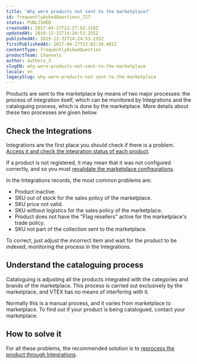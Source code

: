 ```yaml
---
title: 'Why were products not sent to the marketplace?'
id: frequentlyAskedQuestions_727
status: PUBLISHED
createdAt: 2017-04-27T22:27:52.318Z
updatedAt: 2019-12-31T14:24:53.255Z
publishedAt: 2019-12-31T14:24:53.255Z
firstPublishedAt: 2017-04-27T23:02:34.481Z
contentType: frequentlyAskedQuestion
productTeam: Channels
author: authors_3
slugEN: why-were-products-not-sent-to-the-marketplace
locale: en
legacySlug: why-were-products-not-sent-to-the-marketplace
---
```


Products are sent to the marketplace by means of two major processes: the process of integration itself, which can be monitored by Integrations and the cataloguing process, which is done by the marketplace. More details about these two processes are given below.

## Check the Integrations

Integrations are the first place you should check if there is a problem. [Access it and check the integration status of each product](/en/tutorial/checking-integrations-in-bridge).

If a product is not registered, it may mean that it was not configured correctly, and so you must [revalidate the marketplace configurations](/en/tutorial/integrating-with-marketplace/).

In the Integrations records, the most common problems are:
- Product inactive.
- SKU out of stock for the sales policy of the marketplace.
- SKU price not valid.
- SKU without logistics for the sales policy of the marketplace.
- Product does not have the "Flag resellers" active for the marketplace's trade policy.
- SKU not part of the collection sent to the marketplace.

To correct, just adjust the incorrect item and wait for the product to be indexed, monitoring the process in the Integrations.

## Understand the cataloguing process

Cataloguing is adjusting all the products integrated with the categories and brands of the marketplace. This process is carried out exclusively by the marketplace, and VTEX has no means of interfering with it.

Normally this is a manual process, and it varies from marketplace to marketplace. To find out if your product is being catalogued, contact your marketplace.

## How to solve it

For all these problems, the recommended solution is to [reprocess the product through Integrations](/en/tutorial/checking-integrations-in-bridge).
